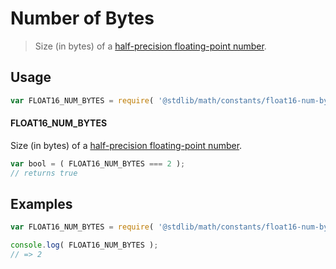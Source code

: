 # Number of Bytes

> Size (in bytes) of a [half-precision floating-point number][ieee754].

<section class="usage">

## Usage

``` javascript
var FLOAT16_NUM_BYTES = require( '@stdlib/math/constants/float16-num-bytes' );
```

#### FLOAT16_NUM_BYTES

Size (in bytes) of a [half-precision floating-point number][ieee754].

``` javascript
var bool = ( FLOAT16_NUM_BYTES === 2 );
// returns true
```

</section>

<!-- /.usage -->


<section class="examples">

## Examples

<!-- TODO: better example -->

``` javascript
var FLOAT16_NUM_BYTES = require( '@stdlib/math/constants/float16-num-bytes' );

console.log( FLOAT16_NUM_BYTES );
// => 2
```

</section>

<!-- /.examples -->


<section class="links">

[ieee754]: https://en.wikipedia.org/wiki/IEEE_754-1985

</section>

<!-- /.links -->
